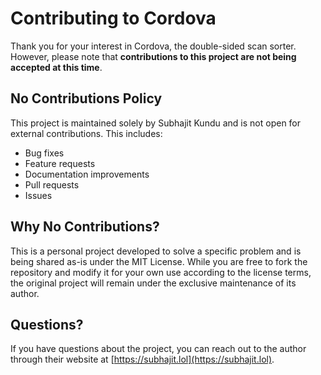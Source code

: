 # Contributing to Cordova

Thank you for your interest in Cordova, the double-sided scan sorter. However, please note that **contributions to this project are not being accepted at this time**.

## No Contributions Policy

This project is maintained solely by Subhajit Kundu and is not open for external contributions. This includes:

- Bug fixes
- Feature requests
- Documentation improvements
- Pull requests
- Issues

## Why No Contributions?

This is a personal project developed to solve a specific problem and is being shared as-is under the MIT License. While you are free to fork the repository and modify it for your own use according to the license terms, the original project will remain under the exclusive maintenance of its author.

## Questions?

If you have questions about the project, you can reach out to the author through their website at [https://subhajit.lol](https://subhajit.lol). 